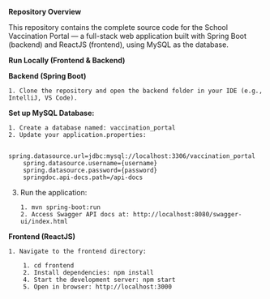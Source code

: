 **Repository Overview**

This repository contains the complete source code for the School Vaccination Portal — a full-stack web application built with Spring Boot (backend) and ReactJS (frontend), using MySQL as the database.

**Run Locally (Frontend & Backend)**

**Backend (Spring Boot)**

	1. Clone the repository and open the backend folder in your IDE (e.g., IntelliJ, VS Code).

**Set up MySQL Database:**

	1. Create a database named: vaccination_portal
	2. Update your application.properties:

		spring.datasource.url=jdbc:mysql://localhost:3306/vaccination_portal
		spring.datasource.username={username}
		spring.datasource.password={password}
		springdoc.api-docs.path=/api-docs
	
 3. Run the application:
    
		1. mvn spring-boot:run
		2. Access Swagger API docs at: http://localhost:8080/swagger-ui/index.html

**Frontend (ReactJS)**

	1. Navigate to the frontend directory:
 
		1. cd frontend
		2. Install dependencies: npm install
		4. Start the development server: npm start
		5. Open in browser: http://localhost:3000
